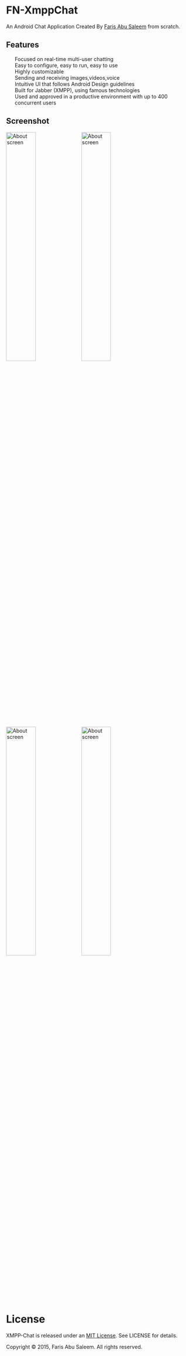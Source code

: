 FN-XmppChat
===========

An Android Chat Application Created By <a href ="http://goo.gl/eaohSg">Faris Abu Saleem</a> from scratch.

<h2>
<a id="user-content-features" class="anchor" href="#features" aria-hidden="true"><span class="octicon octicon-link">
</span></a>Features
</h2>

<ul class="task-list">
<li>Focused on real-time multi-user chatting</li>
<li>Easy to configure, easy to run, easy to use</li>
<li>Highly customizable</li>
<li>Sending and receiving images,videos,voice</li>
<li>Intuitive UI that follows Android Design guidelines</li>
<li>Built for Jabber (XMPP), using famous technologies</li>
<li>Used and approved in a productive environment with up to 400 concurrent users</li>
</ul>

<h2>
<a id="user-content-features" class="anchor" href="#features" aria-hidden="true"><span class="octicon octicon-link">
</span></a>Screenshot
</h2>


<div align="left">
     <img width="40%"  src="snapshots/device-2014-12-16-085212.png" alt="About screen" title="About screen"</img>
     <img width="40%"  src="snapshots/device-2014-12-15-1751371.png" alt="About screen" title="About screen"</img>

</div>

<br/><br/>

<div align="left">
    <img width="40%" src="snapshots/device-2014-12-15-175223.png" alt="About screen" title="About screen"</img>
     <img width="40%" src="snapshots/device-2014-12-15-175253.png" alt="About screen" title="About screen"</img>
</div>


<h1>License</h1>

XMPP-Chat is released under an <a href="http://opensource.org/licenses/MIT">MIT License</a>. See LICENSE for details.

Copyright © 2015, Faris Abu Saleem. All rights reserved.

